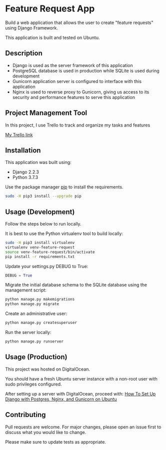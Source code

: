# Feature Request App

Build a web application that allows the user to create "feature requests" using Django Framework.

This application is built and tested on Ubuntu.

## Description

- Django is used as the server framework of this application 
- PostgreSQL database is used in production while SQLite is used during development
- Gunicorn application server is configured to interface with this application
- Nginx is used to reverse proxy to Gunicorn, giving us access to its security and performance features to serve this application

## Project Management Tool

In this project, I use Trello to track and organize my tasks and features

[My Trello link](https://trello.com/b/bhlakh3D/web-feature-request) 


## Installation

This application was built using:
- Django 2.2.3
- Python 3.7.3

Use the package manager [pip](https://pip.pypa.io/en/stable/) to install the requirements.
```bash
sudo -H pip3 install --upgrade pip
```

## Usage (Development)

Follow the steps below to run locally.

It is best to use the Python virtualenv tool to build locally:
```bash
sudo -H pip3 install virtualenv
virtualenv venv-feature-request
source venv-feature-request/bin/activate
pip install -r requirements.txt
```
Update your settings.py DEBUG to True:
```python
DEBUG = True
```
Migrate the initial database schema to the SQLite database using the management script:
```python
python manage.py makemigrations
python manage.py migrate
```
Create an administrative user:
```python
python manage.py createsuperuser
```

Run the server locally:
```python
python manage.py runserver
```


## Usage (Production)

This project was hosted on DigitalOcean.

You should have a fresh Ubuntu server instance with a non-root user with sudo privileges configured.

After setting up a server with DigitalOcean, proceed with:
[How To Set Up Django with Postgres, Nginx, and Gunicorn on Ubuntu](https://www.digitalocean.com/community/tutorials/how-to-set-up-django-with-postgres-nginx-and-gunicorn-on-ubuntu-16-04)


## Contributing
Pull requests are welcome. For major changes, please open an issue first to discuss what you would like to change.

Please make sure to update tests as appropriate.